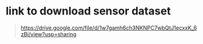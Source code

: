 # link to download sensor dataset
> https://drive.google.com/file/d/1w7gamh6ch3NKNPC7wbQtJ1ecxxK_6zBj/view?usp=sharing
